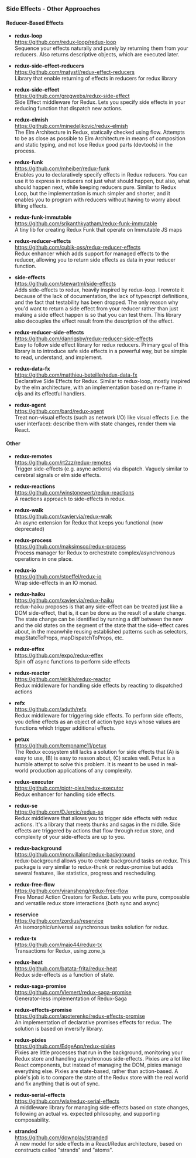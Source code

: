 ### Side Effects - Other Approaches


#### Reducer-Based Effects

- **redux-loop**  
  https://github.com/redux-loop/redux-loop  
  Sequence your effects naturally and purely by returning them from your reducers.  Also returns descriptive objects, which are executed later.

- **redux-side-effect-reducers**  
  https://github.com/matystl/redux-effect-reducers  
  Library that enable returning of effects in reducers for redux library
  
- **redux-side-effect**  
  https://github.com/gregwebs/redux-side-effect  
  Side Effect middleware for Redux. Lets you specify side effects in your reducing function that dispatch new actions.
  
- **redux-elmish**  
  https://github.com/minedeljkovic/redux-elmish  
  The Elm Architecture in Redux, statically checked using flow.  Attempts to be as close as possible to Elm Architecture in means of composition and static typing, and not lose Redux good parts (devtools) in the process.
  
- **redux-funk**  
  https://github.com/mheiber/redux-funk  
  Enables you to declaratively specify effects in Redux reducers. You can use it to express in reducers not just what should happen, but also, what should happen next, while keeping reducers pure.  Similar to Redux Loop, but the implementation is much simpler and shorter, and it enables you to program with reducers without having to worry about lifting effects.

- **redux-funk-immutable**  
  https://github.com/srikanthkyatham/redux-funk-immutable  
  A tiny lib for creating Redux Funk that operate on Immutable JS maps
  
- **redux-reducer-effects**  
  https://github.com/cubik-oss/redux-reducer-effects  
  Redux enhancer which adds support for managed effects to the reducer, allowing you to return side effects as data in your reducer function.
  
- **side-effects**  
  https://github.com/stewartml/side-effects  
  Adds side-effects to redux, heavily inspired by redux-loop. I rewrote it because of the lack of documentation, the lack of typescript definitions, and the fact that testability has been dropped.  The only reason why you'd want to return a side effect from your reducer rather than just making a side effect happen is so that you can test them. This library also decouples the effect result from the description of the effect.
  
- **redux-reducer-side-effects**  
  https://github.com/danrigsby/redux-reducer-side-effects  
  Easy to follow side effect library for redux reducers.  Primary goal of this library is to introduce safe side effects in a powerful way, but be simple to read, understand, and implement.
  
- **redux-data-fx**  
  https://github.com/matthieu-beteille/redux-data-fx  
  Declarative Side Effects for Redux.  Similar to redux-loop, mostly inspired by the elm architecture, with an implementation based on re-frame in cljs and its effectful handlers.

- **redux-agent**  
  https://github.com/bard/redux-agent  
  Treat non-visual effects (such as network I/O) like visual effects (i.e. the user interface): describe them with state changes, render them via React.


#### Other

- **redux-remotes**  
  https://github.com/rt2zz/redux-remotes  
  Trigger side-effects (e.g. async actions) via dispatch. Vaguely similar to cerebral signals or elm side effects.
  
- **redux-reactions**  
  https://github.com/winstonewert/redux-reactions  
  A reactions approach to side-effects in redux.
  
- **redux-walk**  
  https://github.com/xaviervia/redux-walk  
  An async extension for Redux that keeps you functional (now deprecated)
  
- **redux-process**  
  https://github.com/maksimsco/redux-process  
  Process manager for Redux to orchestrate complex/asynchronous operations in one place.
  
- **redux-io**  
  https://github.com/stoeffel/redux-io  
  Wrap side-effects in an IO monad.
  
- **redux-haiku**  
  https://github.com/xaviervia/redux-haiku  
  redux-haiku proposes is that any side-effect can be treated just like a DOM side-effect, that is, it can be done as the result of a state change. The state change can be identified by running a diff between the new and the old states on the segment of the state that the side-effect cares about, in the meanwhile reusing established patterns such as selectors, mapStateToProps, mapDispatchToProps, etc.
  
- **redux-effex**  
  https://github.com/expo/redux-effex  
  Spin off async functions to perform side effects
  
- **redux-reactor**  
  https://github.com/eiriklv/redux-reactor  
  Redux middleware for handling side effects by reacting to dispatched actions
  
- **refx**  
  https://github.com/aduth/refx  
  Redux middleware for triggering side effects.  To perform side effects, you define effects as an object of action type keys whose values are functions which trigger additional effects.
  
- **petux**  
  https://github.com/tempname11/petux  
  The Redux ecosystem still lacks a solution for side effects that (A) is easy to use, (B) is easy to reason about, (C) scales well. Petux is a humble attempt to solve this problem. It is meant to be used in real-world production applications of any complexity.
  
- **redux-executor**  
  https://github.com/piotr-oles/redux-executor  
  Redux enhancer for handling side effects.
  
- **redux-se**  
  https://github.com/DJercic/redux-se  
  Redux middleware that allows you to trigger side effects with redux actions.  It's a library that meets thunks and sagas in the middle.  Side effects are triggered by actions that flow through redux store, and complexity of your side-effects are up to you.
  
- **redux-background**  
  https://github.com/monvillalon/redux-background  
  redux-background allows you to create background tasks on redux. This package is very similar to redux-thunk or redux-promise but adds several features, like statistics, progress and rescheduling.
  
- **redux-free-flow**  
  https://github.com/yiransheng/redux-free-flow  
  Free Monad Action Creators for Redux.  Lets you write pure, composable and versatile redux store interactions (both sync and async)
  
- **reservice**  
  https://github.com/zordius/reservice  
  An isomorphic/universal asynchronous tasks solution for redux. 
  
- **redux-tx**  
  https://github.com/majo44/redux-tx  
  Transactions for Redux, using zone.js
  
- **redux-heat**  
  https://github.com/batata-frita/redux-heat  
  Redux side-effects as a function of state.
  
- **redux-saga-promise**  
  https://github.com/Vlemert/redux-saga-promise  
  Generator-less implementation of Redux-Saga
  
- **redux-effects-promise**  
  https://github.com/apoterenko/redux-effects-promise  
  An implementation of declarative promises effects for redux. The solution is based on inversify library.
  
- **redux-pixies**  
  https://github.com/EdgeApp/redux-pixies  
  Pixies are little processes that run in the background, monitoring your Redux store and handling asynchronous side-effects. Pixies are a lot like React components, but instead of managing the DOM, pixies manage everything else.  Pixies are state-based, rather than action-based. A pixie's job is to compare the state of the Redux store with the real world and fix anything that is out of sync. 
  
- **redux-serial-effects**  
  https://github.com/wix/redux-serial-effects  
  A middleware library for managing side-effects based on state changes, following an actual vs. expected philosophy, and supporting composability.
  
- **stranded**  
  https://github.com/downplay/stranded  
  A new model for side effects in a React/Redux architecture, based on constructs called "strands" and "atoms".